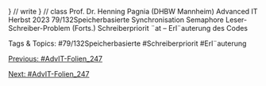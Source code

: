 } // write
} // class
Prof. Dr. Henning Pagnia (DHBW Mannheim) Advanced IT Herbst 2023 79/132Speicherbasierte Synchronisation Semaphore
Leser-Schreiber-Problem (Forts.)
Schreiberpriorit ¨at – Erl¨auterung des Codes

   Tags & Topics:
   #79/132Speicherbasierte
   #Schreiberpriorit
   #Erl¨auterung

[Previous: #AdvIT-Folien_247](AdvIT-Folien_247.md)

[Next: #AdvIT-Folien_247](AdvIT-Folien_247.md)